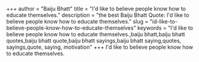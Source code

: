 +++
author = "Baiju Bhatt"
title = "I'd like to believe people know how to educate themselves."
description = "the best Baiju Bhatt Quote: I'd like to believe people know how to educate themselves."
slug = "id-like-to-believe-people-know-how-to-educate-themselves"
keywords = "I'd like to believe people know how to educate themselves.,baiju bhatt,baiju bhatt quotes,baiju bhatt quote,baiju bhatt sayings,baiju bhatt saying,quotes, sayings,quote, saying, motivation"
+++
I'd like to believe people know how to educate themselves.
